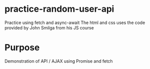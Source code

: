 # practice-random-user-api

Practice using fetch and async-await
The html and css uses the code provided by John Smilga from his JS course

# Purpose

Demonstration of API / AJAX using Promise and fetch
